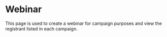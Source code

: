 # Webinar

This page is used to create a webinar for campaign purposes and view the registrant listed in each campaign.
